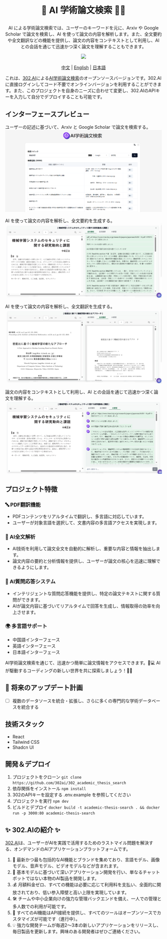 # <p align="center"> 📃 AI 学術論文検索 🚀✨</p>

<p align="center">AI による学術論文検索では、ユーザーのキーワードを元に、Arxiv や Google Scholar で論文を検索し、AI を使って論文の内容を解析します。また、全文要約や全文翻訳などの機能を提供し、論文の内容をコンテキストとして利用し、AI との会話を通じて迅速かつ深く論文を理解することもできます。</p>

<p align="center"><a href="https://302.ai/tools/word/" target="blank"><img src="https://file.302ai.cn/gpt/imgs/github/302_badge.png" /></a></p >

<p align="center"><a href="README zh.md">中文</a> | <a href="README.md">English</a> | <a href="README_ja.md">日本語</a></p>


これは、[302.AI](https://302.ai)による[AI学術論文検索](https://302.ai/tools/academic/)のオープンソースバージョンです。302.AIに直接ログインしてコード不要でオンラインバージョンを利用することができます。また、このプロジェクトを自身のニーズに合わせて変更し、302.AIのAPIキーを入力して自分でデプロイすることも可能です。

## インターフェースプレビュー
ユーザーの記述に基づいて、Arxiv と Google Scholar で論文を検索する。
![インターフェースプレビュー](docs/学术日1.png)    

AI を使って論文の内容を解析し、全文要約を生成する。
![インターフェースプレビュー](docs/学术日2.png)    

AI を使って論文の内容を解析し、全文翻訳を生成する。
![インターフェースプレビュー](docs/学术日3.png)     

論文の内容をコンテキストとして利用し、AI との会話を通じて迅速かつ深く論文を理解する。
![インターフェースプレビュー](docs/学术日4.png)

## プロジェクト特徴
### 🔤 PDF翻訳機能
   - PDFコンテンツをリアルタイムで翻訳し、多言語に対応しています。
   - ユーザーが対象言語を選択して、文書内容の多言語アクセスを実現します。

### 🤖 AI全文解析
   - AI技術を利用して論文全文を自動的に解析し、重要な内容と情報を抽出します。
   - 論文内容の要約と分析情報を提供し、ユーザーが論文の核心を迅速に理解できるようにします。

### 🧠 AI質問応答システム
   - インテリジェントな質問応答機能を提供し、特定の論文テキストに関する質問ができます。
   - AIが論文内容に基づいてリアルタイムで回答を生成し、情報取得の効率を向上させます。

### 🌍 多言語サポート
- 中国語インターフェース
- 英語インターフェース
- 日本語インターフェース


AI学術論文検索を通じて、迅速かつ簡単に論文情報をアクセスできます。🎉💻 AIが駆動するコーディングの新しい世界を共に探索しましょう！🌟🚀

## 🚩 将来のアップデート計画
- [ ] 複数のデータソースを統合・拡張し、さらに多くの専門的な学術データベースを統合する

## 技術スタック
- React
- Tailwind CSS
- Shadcn UI

## 開発＆デプロイ
1. プロジェクトをクローン `git clone https://github.com/302ai/302_academic_thesis_search`
2. 依存関係をインストール `npm install`
3. 302のAPIキーを設定する .env.example を参照してください
4. プロジェクトを実行 `npm dev`
5. ビルドとデプロイ `docker build -t academic-thesis-search . && docker run -p 3000:80 academic-thesis-search`


## ✨ 302.AIの紹介 ✨

[302.AI](https://302.ai)は、ユーザーがAIを実践で活用するためのラストマイル問題を解決する、オンデマンドのAIアプリケーションプラットフォームです。
1. 🧠 最新かつ最も包括的なAI機能とブランドを集めており、言語モデル、画像モデル、音声モデル、ビデオモデルなどが含まれます。
2. 🚀 基本モデルに基づいて深いアプリケーション開発を行い、単なるチャットボットではない本物のAI製品を開発します。
3. 💰 月額料金ゼロ、すべての機能は必要に応じて利用料を支払い、全面的に開放されており、低い参入障壁と高い上限を実現しています。
4. 🛠 チームや中小企業向けの強力な管理バックエンドを備え、一人での管理と多人数での利用が可能です。
5. 🔗 すべてのAI機能はAPI接続を提供し、すべてのツールはオープンソースでカスタマイズが可能です（進行中）。
6. 💡 強力な開発チームが毎週2～3本の新しいアプリケーションをリリースし、毎日製品を更新します。興味のある開発者はぜひご連絡ください。
